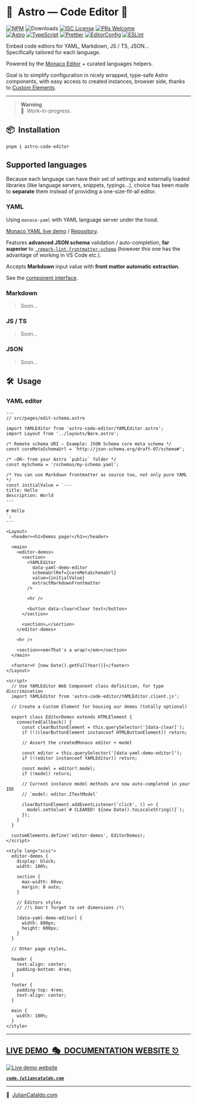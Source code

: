 # 🚀  Astro — Code Editor 📝

[![NPM](https://img.shields.io/npm/v/astro-code-editor)](https://www.npmjs.com/package/astro-code-editor)
![Downloads](https://img.shields.io/npm/dt/astro-code-editor.svg)
[![ISC License](https://img.shields.io/npm/l/astro-code-editor)](https://github.com/JulianCataldo/web-garden/blob/develop/LICENSE)
[![PRs Welcome](https://img.shields.io/badge/PRs-welcome-brightgreen.svg)](https://makeapullrequest.com)  
[![Astro](https://img.shields.io/badge/Astro-333333.svg?logo=astro)](https://astro.build)
[![TypeScript](https://img.shields.io/badge/TypeScript-333333.svg?logo=typescript)](http://www.typescriptlang.org/)
[![Prettier](https://img.shields.io/badge/Prettier-333333.svg?logo=prettier)](https://prettier.io)
[![EditorConfig](https://img.shields.io/badge/EditorConfig-333333.svg?logo=editorconfig)](https://editorconfig.org)
[![ESLint](https://img.shields.io/badge/ESLint-3A33D1?logo=eslint)](https://eslint.org)

Embed code editors for YAML, Markdown, JS / TS, JSON…  
Specifically tailored for each language.

Powered by the [Monaco Editor](https://microsoft.github.io/monaco-editor/) + curated languages helpers.

Goal is to simplify configuration in nicely wrapped, type-safe Astro components, with easy access to created instances, browser side, thanks to [Custom Elements](https://developer.mozilla.org/en-US/docs/Web/Web_Components/Using_custom_elements).

---

> **Warning**  
> 🚧  Work-in-progress.

## 📦  Installation

```sh
pnpm i astro-code-editor
```

## Supported languages

Because each language can have their set of settings and externally loaded libraries (like language servers, snippets, typings…), choice has been made to **separate** them instead of providing a one-size-fit-all editor.

### YAML

Using `monaco-yaml` with YAML language server under the hood.

[Monaco YAML live demo](https://monaco-yaml.js.org/) / [Repository](https://github.com/remcohaszing/monaco-yaml).

Features **advanced JSON schema** validation / auto-completion, **far superior** to [` remark-lint-frontmatter-schema`](https://github.com/JulianCataldo/remark-lint-frontmatter-schema) (however this one has the advantage of working in VS Code etc.).

Accepts **Markdown** input value with **front matter automatic extraction**.

See the [component interface](./YAMLEditor.Props.ts).

### Markdown

> Soon…

### JS / TS

> Soon…

### JSON

> Soon…

## 🛠  Usage

### YAML editor

```astro
---
// src/pages/edit-schema.astro

import YAMLEditor from 'astro-code-editor/YAMLEditor.astro';
import Layout from '../layouts/Bare.astro';

/* Remote schema URI — Example: JSON Schema core meta schema */
const coreMetaSchemaUrl = 'http://json-schema.org/draft-07/schema#';

/* —OR— from your Astro `public` folder */
const mySchema = '/schemas/my-schema.yaml';

/* You can use Markdown frontmatter as source too, not only pure YAML */
const initialValue = `---
title: Hello
description: World
---

# Hello
`;
---

<Layout>
  <header><h1>Demos page!</h1></header>

  <main>
    <editor-demos>
      <section>
        <YAMLEditor
          data-yaml-demo-editor
          schemaUrlRef={coreMetaSchemaUrl}
          value={initialValue}
          extractMarkdownFrontmatter
        />

        <hr />

        <button data-clear>Clear text</button>
      </section>

      <section>…</section>
    </editor-demos>

    <hr />

    <section><em>That's a wrap!</em></section>
  </main>

  <footer>© {new Date().getFullYear()}</footer>
</Layout>

<script>
  // Use YAMLEditor Web Component class definition, for type discrimination
  import YAMLEditor from 'astro-code-editor/YAMLEditor.client.js';

  // Create a Custom Element for housing our demos (totally optional)

  export class EditorDemos extends HTMLElement {
    connectedCallback() {
      const clearButtonElement = this.querySelector('[data-clear]');
      if (!(clearButtonElement instanceof HTMLButtonElement)) return;

      // Assert the createdMonaco editor + model

      const editor = this.querySelector('[data-yaml-demo-editor]');
      if (!(editor instanceof YAMLEditor)) return;

      const model = editor?.model;
      if (!model) return;

      // Current instance model methods are now auto-completed in your IDE
      // `model: editor.ITextModel`

      clearButtonElement.addEventListener('click', () => {
        model.setValue(`# CLEARED! ${new Date().toLocaleString()}`);
      });
    }
  }

  customElements.define('editor-demos', EditorDemos);
</script>

<style lang="scss">
  editor-demos {
    display: block;
    width: 100%;

    section {
      max-width: 60vw;
      margin: 0 auto;
    }

    // Editors styles
    // /!\ Don't forget to set dimensions /!\

    [data-yaml-demo-editor] {
      width: 800px;
      height: 600px;
    }
  }

  // Other page styles…

  header {
    text-align: center;
    padding-bottom: 4rem;
  }

  footer {
    padding-top: 4rem;
    text-align: center;
  }

  main {
    width: 100%;
  }
</style>
```

<!-- TODO: Peer deps. for optional LSP etc. -->

<div class="git-footer">

---

## [LIVE DEMO  🎭  DOCUMENTATION WEBSITE ⎋](https://code.juliancataldo.com/)

[![Live demo website](https://code.juliancataldo.com/poster.png)](https://code.juliancataldo.com)

**_[`code.juliancataldo.com`](https://code.juliancataldo.com/)_**

---

🔗  [JulianCataldo.com](https://www.juliancataldo.com/)

</div>
